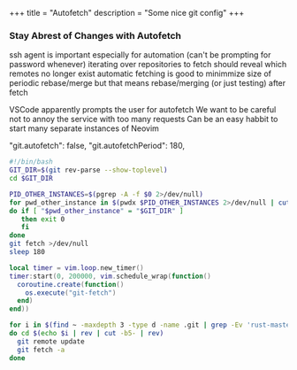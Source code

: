 +++
title = "Autofetch"
description = "Some nice git config"
+++

### Stay Abrest of Changes with Autofetch

ssh agent is important especially for automation (can't be prompting for password whenever)
iterating over repositories to fetch should reveal which remotes no longer exist
automatic fetching is good to minimmize size of periodic rebase/merge but that means rebase/merging (or just testing) after fetch

VSCode apparently prompts the user for autofetch
We want to be careful not to annoy the service with too many requests
Can be an easy habbit to start many separate instances of Neovim

"git.autofetch": false,
"git.autofetchPeriod": 180,

```bash
#!/bin/bash
GIT_DIR=$(git rev-parse --show-toplevel)
cd $GIT_DIR

PID_OTHER_INSTANCES=$(pgrep -A -f $0 2>/dev/null)
for pwd_other_instance in $(pwdx $PID_OTHER_INSTANCES 2>/dev/null | cut -f2 -d' ')
do if [ "$pwd_other_instance" = "$GIT_DIR" ]
   then exit 0
   fi
done
git fetch >/dev/null
sleep 180
```

```lua
local timer = vim.loop.new_timer()
timer:start(0, 200000, vim.schedule_wrap(function()
  coroutine.create(function()
    os.execute("git-fetch")
  end)
end))
```

```bash
for i in $(find ~ -maxdepth 3 -type d -name .git | grep -Ev 'rust-master|neovim|postgres')
do cd $(echo $i | rev | cut -b5- | rev)
  git remote update
  git fetch -a
done
```
